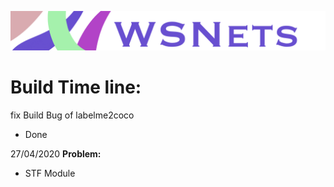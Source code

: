![](Resources/Document/IMG_0932.PNG)
# Build Time line:


fix
Build Bug of labelme2coco

* Done

27/04/2020
**Problem:**
* STF Module